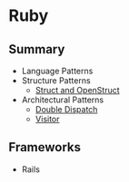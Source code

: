 # Ruby

## Summary

- Language Patterns
- Structure Patterns
    - [Struct and OpenStruct](patterns/struct.md)
- Architectural Patterns
    - [Double Dispatch](patterns/avoid-case.md)
    - [Visitor](patterns/visitor.md)

## Frameworks

- Rails